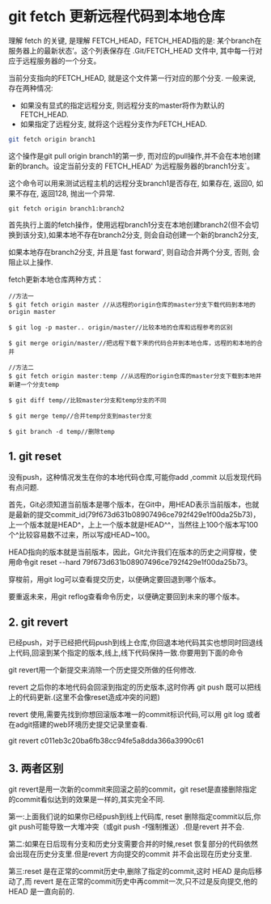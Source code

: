 # git fetch 更新远程代码到本地仓库
理解 fetch 的关键, 是理解 FETCH_HEAD，FETCH_HEAD指的是: 某个branch在服务器上的最新状态’。这个列表保存在 .Git/FETCH_HEAD 文件中, 其中每一行对应于远程服务器的一个分支。

当前分支指向的FETCH_HEAD, 就是这个文件第一行对应的那个分支.
一般来说, 存在两种情况:
- 如果没有显式的指定远程分支, 则远程分支的master将作为默认的FETCH_HEAD.
- 如果指定了远程分支, 就将这个远程分支作为FETCH_HEAD.

``` bash
git fetch origin branch1
 ```
这个操作是git pull origin branch1的第一步, 而对应的pull操作,并不会在本地创建新的branch。设定当前分支的 FETCH_HEAD' 为远程服务器的branch1分支`。 

这个命令可以用来测试远程主机的远程分支branch1是否存在, 如果存在, 返回0, 如果不存在, 返回128, 抛出一个异常.

```
git fetch origin branch1:branch2
```
首先执行上面的fetch操作，使用远程branch1分支在本地创建branch2(但不会切换到该分支),如果本地不存在branch2分支, 则会自动创建一个新的branch2分支,

如果本地存在branch2分支, 并且是`fast forward', 则自动合并两个分支, 否则, 会阻止以上操作.

fetch更新本地仓库两种方式：

``` git
//方法一
$ git fetch origin master //从远程的origin仓库的master分支下载代码到本地的origin master

$ git log -p master.. origin/master//比较本地的仓库和远程参考的区别

$ git merge origin/master//把远程下载下来的代码合并到本地仓库，远程的和本地的合并
```
``` git
//方法二
$ git fetch origin master:temp //从远程的origin仓库的master分支下载到本地并新建一个分支temp

$ git diff temp//比较master分支和temp分支的不同

$ git merge temp//合并temp分支到master分支

$ git branch -d temp//删除temp

 ```

## 1. git reset 

没有push，这种情况发生在你的本地代码仓库,可能你add ,commit 以后发现代码有点问题.

首先，Git必须知道当前版本是哪个版本，在Git中，用HEAD表示当前版本，也就是最新的提交commit_id(79f673d631b08907496ce792f429e1f00da25b73)，上一个版本就是HEAD^，上上一个版本就是HEAD^^，当然往上100个版本写100个^比较容易数不过来，所以写成HEAD~100。

HEAD指向的版本就是当前版本，因此，Git允许我们在版本的历史之间穿梭，使用命令git reset --hard 79f673d631b08907496ce792f429e1f00da25b73。

穿梭前，用git log可以查看提交历史，以便确定要回退到哪个版本。

要重返未来，用git reflog查看命令历史，以便确定要回到未来的哪个版本。

## 2. git revert
   
已经push，对于已经把代码push到线上仓库,你回退本地代码其实也想同时回退线上代码,回滚到某个指定的版本,线上,线下代码保持一致.你要用到下面的命令

git revert用一个新提交来消除一个历史提交所做的任何修改.

revert 之后你的本地代码会回滚到指定的历史版本,这时你再 git push 既可以把线上的代码更新.(这里不会像reset造成冲突的问题)

revert 使用,需要先找到你想回滚版本唯一的commit标识代码,可以用 git log 或者在adgit搭建的web环境历史提交记录里查看.

git revert c011eb3c20ba6fb38cc94fe5a8dda366a3990c61

## 3. 两者区别

git revert是用一次新的commit来回滚之前的commit，git reset是直接删除指定的commit看似达到的效果是一样的,其实完全不同.

第一:上面我们说的如果你已经push到线上代码库, reset 删除指定commit以后,你git push可能导致一大堆冲突（或git push -f强制推送）.但是revert 并不会.

第二:如果在日后现有分支和历史分支需要合并的时候,reset 恢复部分的代码依然会出现在历史分支里.但是revert 方向提交的commit 并不会出现在历史分支里.

第三:reset 是在正常的commit历史中,删除了指定的commit,这时 HEAD 是向后移动了,而 revert 是在正常的commit历史中再commit一次,只不过是反向提交,他的 HEAD 是一直向前的. 

